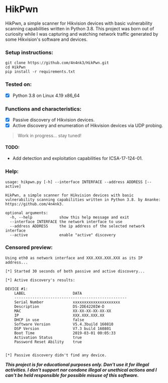 # HikPwn
HikPwn, a simple scanner for Hikvision devices with basic vulnerability scanning capabilities written in Python 3.8.
This project was born out of curiosity while I was capturing and watching network traffic generated by some Hikvision's software and devices.

### Setup instructions:
```
git clone https://github.com/4n4nk3/HikPwn.git
cd HikPwn
pip install -r requirements.txt
```

### Tested on:
 - [x] Python 3.8 on Linux 4.19 x86_64

### Functions and characteristics:
 - [x] Passive discovery of Hikvision devices.
 - [x] Active discovery and enumeration of Hikvision devices via UDP probing.

 > Work in progress... stay tuned!
 
#### TODO:

* Add detection and exploitation capabilities for ICSA-17-124-01.

### Help:
```
usage: hikpwn.py [-h] --interface INTERFACE --address ADDRESS [--active]

HikPwn, a simple scanner for Hikvision devices with basic vulnerability scanning capabilities written in Python 3.8. by Ananke: https://github.com/4n4nk3.

optional arguments:
  -h, --help            show this help message and exit
  --interface INTERFACE the network interface to use
  --address ADDRESS     the ip address of the selected network interface
  --active              enable "active" discovery
```

### Censored preview:
```
Using eth0 as network interface and XXX.XXX.XXX.XXX as its IP address...

[*] Started 30 seconds of both passive and active discovery...

[*] Active discovery's results:

DEVICE #1:
	LABEL                     DATA      
	--------------------------------------------------
	Serial Number             xxxxxxxxxxxxxxxxxxxxx
	Description               DS-2DE4220IW-D
	MAC                       XX-XX-XX-XX-XX-XX
	IP                        XXX.XXX.XXX.XX
	DHCP in use               false     
	Software Version          V5.4.3build 160810
	DSP Version               V7.3 build 160801
	Boot Time                 2019-03-01 00:05:33
	Activation Status         true      
	Password Reset Ability    true      


[*] Passive discovery didn't find any device.
```

**_This project is for educational purposes only. Don't use it for illegal activities. I don't support nor condone illegal or unethical actions and I can't be held responsible for possible misuse of this software._**